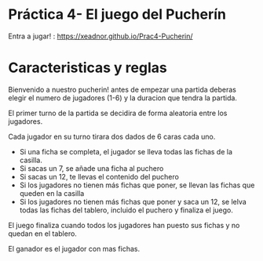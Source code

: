 # Práctica 4- El juego del Pucherín

Entra a jugar! : https://xeadnor.github.io/Prac4-Pucherin/

<h1>Caracteristicas y reglas</h1>
Bienvenido a nuestro pucherin! antes de empezar una partida deberas elegir el numero de jugadores (1-6) y la duracion que tendra la partida.

<p></p>
<p>El primer turno de la partida se decidira de forma aleatoria entre los jugadores.</p>
<p>Cada jugador en su turno tirara dos dados de 6 caras cada uno.</p>

<ul>
<li>Si una ficha se completa, el jugador se lleva todas las fichas de la casilla.</li>
<li>Si sacas un 7, se añade una ficha al puchero</li>
<li>Si sacas un 12, te llevas el contenido del puchero</li>
<li>Si los jugadores no tienen más fichas que poner, se llevan las fichas que queden en la casilla</li>
<li>Si los jugadores no tienen más fichas que poner y saca un 12, se lelva todas las fichas del tablero, incluido el puchero y finaliza el juego.</li>
</ul>

<p>El juego finaliza cuando todos los jugadores han puesto sus fichas y no quedan en el tablero.</p>
<p>El ganador es el jugador con mas fichas.</p>